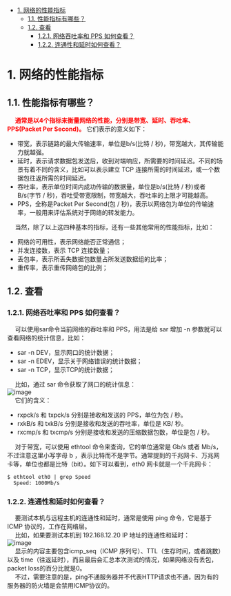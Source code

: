 
<!-- TOC -->

- [1. 网络的性能指标](#1-网络的性能指标)
    - [1.1. 性能指标有哪些？](#11-性能指标有哪些)
    - [1.2. 查看](#12-查看)
        - [1.2.1. 网络吞吐率和 PPS 如何查看？](#121-网络吞吐率和-pps-如何查看)
        - [1.2.2. 连通性和延时如何查看？](#122-连通性和延时如何查看)

<!-- /TOC -->

# 1. 网络的性能指标
<!--
带宽设置多少？
抖音服务器带宽有多大，才能供上亿人同时刷？ 
https://mp.weixin.qq.com/s/jRYFJwStJ6tJilECyj1SCA


带宽、延时、吞吐率、PPS 这些都是啥？ 
https://mp.weixin.qq.com/s/MIIRaMOqlrXx_8w3bvJ4nA
-->

## 1.1. 性能指标有哪些？ 

<!-- 
https://jingyan.baidu.com/article/19192ad855674ea43f570744.html

一、带宽（bandwidth）
    在单位时间内从网络中的某一点到另一点所能通过的“最高数据率”。对于带宽的概念，比较形象的一个比喻是高速公路。
    单位时间内能够在线路上传送的数据量，常用的单位是bps(bit per second)。
二、延迟（delay）
    描述网络上数据从一个节点传送到另一个节点所经历的时间。延迟是反馈慢，就是你打中敌人，他会在几秒后死去。丢包类似穿越火线瞬移。延迟类似王者荣耀卡一段时间后，屏幕飞快运行。

* 比特：比特(bit)是计算机中数据量的单位，也是信息论中使用的信息量的单位。英文单词bit来源于binary digit，意思是一个“二进制数字”。网络技术中的速率指的是连接在计算机网络上的主机在数字信道上传送数据的速率，它也称为数据率(data rate)或比特率(bit rate)。  
* **<font color = "red">带宽：</font>** 在计算机网络中，带宽用来表示网络的通信线路传送数据的能力，因此网络带宽表示单位时间内从网络中的某一点到另一点所能通过的“最高数据率”。这种意义的带宽的单位是比特/秒。  
* 吞吐量：吞吐量(throughput)表示在单位时间内通过某个网络(或信道、接口)的数据量，表示当前网络传输数据的能力。  
* 时延：
    1. 发送时延：指主机或路由器发送数据帧所需要的时间，也就是从发送数据帧的第一个比特算起，到该帧的最后一个比特发送完毕所需要的时间。  
    2. 传播时延：指电磁波在信道中传播一定距离需要花费的时间。  
* 时延带宽积：时延带宽积表示链路可容纳的比特数，因此，链路的时延带宽积又称为以比特为单位的链路长度。  
* 往返时间RTT：往返时间RTT，表示从发送方发送数据开始，到发送方收到来自接收方的确认(接收方收到数据后便立即发送确认)，总共经历的时间。往返时间一般就会包括分组在网络中的各种时延。  
* 利用率：利用率可以分为信道利用率和网络利用率两种。信道利用率指出某信道有百分之几的时间是被利用的(有数据通过)。完全空闲的信道的利用率是零。网络的利用率则是全网络的信道利用率的加权平均值。信道利用率并非越高越好，这是因为，根据排队论的理论，当某信道的利用率增大时，该信道引起的时延也会迅速增加。信道或网络的利用率过高会产生非常大的时延。  

-->
&emsp; **<font color = "red">通常是以4个指标来衡量网络的性能，分别是带宽、延时、吞吐率、PPS(Packet Per Second)。</font>** 它们表示的意义如下：  

* 带宽，表示链路的最大传输速率，单位是b/s(比特 / 秒)，带宽越大，其传输能力就越强。
* 延时，表示请求数据包发送后，收到对端响应，所需要的时间延迟。不同的场景有着不同的含义，比如可以表示建立 TCP 连接所需的时间延迟，或一个数据包往返所需的时间延迟。
* 吞吐率，表示单位时间内成功传输的数据量，单位是b/s(比特 / 秒)或者 B/s(字节 / 秒)，吞吐受带宽限制，带宽越大，吞吐率的上限才可能越高。
* PPS，全称是Packet Per Second(包 / 秒)，表示以网络包为单位的传输速率，一般用来评估系统对于网络的转发能力。

&emsp; 当然，除了以上这四种基本的指标，还有一些其他常用的性能指标，比如：  

* 网络的可用性，表示网络能否正常通信；
* 并发连接数，表示 TCP 连接数量；
* 丢包率，表示所丢失数据包数量占所发送数据组的比率；
* 重传率，表示重传网络包的比例；


## 1.2. 查看  
### 1.2.1. 网络吞吐率和 PPS 如何查看？ 
&emsp; 可以使用sar命令当前网络的吞吐率和 PPS，用法是给 sar 增加 -n 参数就可以查看网络的统计信息，比如：  

* sar -n DEV，显示网口的统计数据；
* sar -n EDEV，显示关于网络错误的统计数据；
* sar -n TCP，显示TCP的统计数据；

&emsp; 比如，通过 sar 命令获取了网口的统计信息：   
![image](https://gitee.com/wt1814/pic-host/raw/master/images/network/network-1.png)  
&emsp; 它们的含义：  

* rxpck/s 和 txpck/s 分别是接收和发送的 PPS，单位为包 / 秒。
* rxkB/s 和 txkB/s 分别是接收和发送的吞吐率，单位是 KB/ 秒。
* rxcmp/s 和 txcmp/s 分别是接收和发送的压缩数据包数，单位是包 / 秒。

&emsp; 对于带宽，可以使用 ethtool 命令来查询，它的单位通常是 Gb/s 或者 Mb/s，不过注意这里小写字母 b ，表示比特而不是字节。通常提到的千兆网卡、万兆网卡等，单位也都是比特（bit）。如下可以看到，eth0 网卡就是一个千兆网卡：  

```text
$ ethtool eth0 | grep Speed
  Speed: 1000Mb/s
```

### 1.2.2. 连通性和延时如何查看？
&emsp; 要测试本机与远程主机的连通性和延时，通常是使用 ping 命令，它是基于 ICMP 协议的，工作在网络层。  
&emsp; 比如，如果要测试本机到 192.168.12.20 IP 地址的连通性和延时：  
![image](https://gitee.com/wt1814/pic-host/raw/master/images/network/network-2.png)  
&emsp; 显示的内容主要包含icmp_seq（ICMP 序列号）、TTL（生存时间，或者跳数）以及 time（往返延时），而且最后会汇总本次测试的情况，如果网络没有丢包，packet loss的百分比就是0。  
&emsp; 不过，需要注意的是，ping不通服务器并不代表HTTP请求也不通，因为有的服务器的防火墙是会禁用ICMP协议的。  

